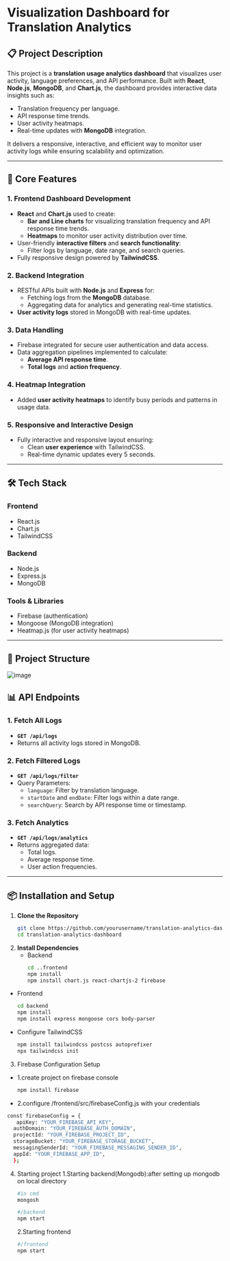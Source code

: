 # Visualization Dashboard for Translation Analytics

## 📋 **Project Description**
This project is a **translation usage analytics dashboard** that visualizes user activity, language preferences, and API performance. Built with **React**, **Node.js**, **MongoDB**, and **Chart.js**, the dashboard provides interactive data insights such as:
- Translation frequency per language.
- API response time trends.
- User activity heatmaps.
- Real-time updates with **MongoDB** integration.

It delivers a responsive, interactive, and efficient way to monitor user activity logs while ensuring scalability and optimization.

---

## 🚀 **Core Features**

### 1. **Frontend Dashboard Development**
- **React** and **Chart.js** used to create:
  - **Bar and Line charts** for visualizing translation frequency and API response time trends.
  - **Heatmaps** to monitor user activity distribution over time.
- User-friendly **interactive filters** and **search functionality**:
  - Filter logs by language, date range, and search queries.
- Fully responsive design powered by **TailwindCSS**.

### 2. **Backend Integration**
- RESTful APIs built with **Node.js** and **Express** for:
  - Fetching logs from the **MongoDB** database.
  - Aggregating data for analytics and generating real-time statistics.
- **User activity logs** stored in MongoDB with real-time updates.

### 3. **Data Handling**
- Firebase integrated for secure user authentication and data access.
- Data aggregation pipelines implemented to calculate:
  - **Average API response time**.
  - **Total logs** and **action frequency**.

### 4. **Heatmap Integration**
- Added **user activity heatmaps** to identify busy periods and patterns in usage data.

### 5. **Responsive and Interactive Design**
- Fully interactive and responsive layout ensuring:
  - Clean **user experience** with TailwindCSS.
  - Real-time dynamic updates every 5 seconds.

---

## 🛠️ **Tech Stack**
### **Frontend**
- React.js
- Chart.js
- TailwindCSS

### **Backend**
- Node.js
- Express.js
- MongoDB

### **Tools & Libraries**
- Firebase (authentication)
- Mongoose (MongoDB integration)
- Heatmap.js (for user activity heatmaps)

---

## 📂 **Project Structure**
![image](https://github.com/user-attachments/assets/b5957c94-1a42-4572-8255-166791bfc45b)

## 📊 **API Endpoints**

### 1. **Fetch All Logs**
- **`GET /api/logs`**
- Returns all activity logs stored in MongoDB.

### 2. **Fetch Filtered Logs**
- **`GET /api/logs/filter`**
- Query Parameters:
  - `language`: Filter by translation language.
  - `startDate` and `endDate`: Filter logs within a date range.
  - `searchQuery`: Search by API response time or timestamp.

### 3. **Fetch Analytics**
- **`GET /api/logs/analytics`**
- Returns aggregated data:
  - Total logs.
  - Average response time.
  - User action frequencies.

---

## 📦 **Installation and Setup**

1. **Clone the Repository**
   ```bash
   git clone https://github.com/yourusername/translation-analytics-dashboard.git
   cd translation-analytics-dashboard
2. **Install Dependencies**
   - Backend
     ```bash
     cd ..frontend
     npm install
     npm install chart.js react-chartjs-2 firebase


  - Frontend
    ```bash
    cd backend
    npm install
    npm install express mongoose cors body-parser


  - Configure TailwindCSS
    ```bash
    npm install tailwindcss postcss autoprefixer
    npx tailwindcss init

  3. Firebase Configuration Setup
   - 1.create project on firebase console
       ```bash
       npm install firebase

  - 2.configure /frontend/src/firebaseConfig.js with your credentials
  ```bash
  const firebaseConfig = {
     apiKey: "YOUR_FIREBASE_API_KEY",
    authDomain: "YOUR_FIREBASE_AUTH_DOMAIN",
    projectId: "YOUR_FIREBASE_PROJECT_ID",
    storageBucket: "YOUR_FIREBASE_STORAGE_BUCKET",
    messagingSenderId: "YOUR_FIREBASE_MESSAGING_SENDER_ID",
    appId: "YOUR_FIREBASE_APP_ID",
    };
```
4. Starting project
   1.Starting backend(Mongodb):after setting up mongodb on local directory
   ```bash
   #in cmd
   mongosh
   ```
   ```bash
   #/backend
   npm start
   ```
   2.Starting frontend
   ```bash
   #/frontend
   npm start
   ```
   

     

    
 
    
   
  








   
   

   
     


